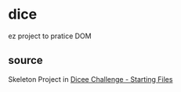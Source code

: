 # dice
ez project to pratice DOM 

## source

Skeleton Project in [Dicee Challenge - Starting Files](DiceeChallenge-StartingFiles.zip)
